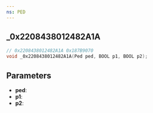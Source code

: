 ```yaml
---
ns: PED
---
```

## _0x2208438012482A1A

```c
// 0x2208438012482A1A 0x187B9070
void _0x2208438012482A1A(Ped ped, BOOL p1, BOOL p2);
```

## Parameters
* **ped**:
* **p1**:
* **p2**:
